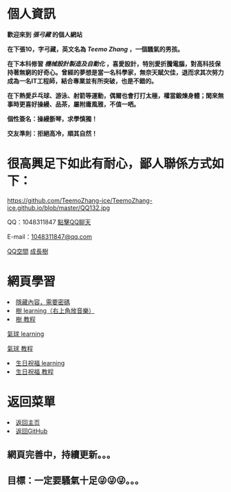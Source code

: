 # 個人資訊

**歡迎來到 *張弓藏*  的個人網站**

**在下張10，字弓藏，英文名為 *Teemo Zhang* ，一個騷氣的男孩。**

**在下本科修習  *機械設計製造及自動化*  ，喜愛設計，特別愛折騰電腦，對高科技保持著無窮的好奇心。曾經的夢想是當一名科學家，無奈天賦欠佳，退而求其次努力成為一名IT工程師，結合專業並有所突破，也是不錯的。**

**在下熱愛乒乓球、游泳、射箭等運動，偶爾也會打打太極，權當鍛煉身體；閑來無事時更喜好操縵、品茶，屬附庸風雅，不值一哂。**

**個性簽名：操縵斵琴，求學慎獨！**

**交友準則：拒絕高冷，順其自然！**

# 很高興足下如此有耐心，鄙人聯係方式如下：

  <ima> https://github.com/TeemoZhang-ice/TeemoZhang-ice.github.io/blob/master/QQ132.jpg </ima>

QQ：1048311847  <a href="tencent://message/?uin=1324346371&Site=&Menu=yes">點擊QQ聊天</a>

E-mail：1048311847@qq.com

<a href="https://user.qzone.qq.com/1048311847/infocenter">QQ空間</a>
<a href="https://user.qzone.qq.com/1048311847/infocenter">成長樹</a>

# 網頁學習

  <li> <a href="https://zhuanlan.zhihu.com/p/72907840">隱藏內容，需要密碼</a> </li>

  <li> <a href="https://teemozhang-ice.github.io/LoveTree/index.html">樹 learning（右上角放音樂）</a> </li>
  <li> <a href="https://zhuanlan.zhihu.com/p/72907840">樹 教程</a> </li>

  <p> <a href="https://ajlovechina.github.io/loveBalloon/">氣球 learning</a> </p>
  <p> <a href="https://zhuanlan.zhihu.com/p/99136480">氣球 教程</a> </p>

  <li> <a href="https://teemozhang-ice.github.io/birthday/">生日祝福 learning</a> </li>
  <li> <a href="https://zhuanlan.zhihu.com/p/85899661">生日祝福 教程</a> </li>

# 返回菜單

  <li> <a href="https://teemozhang-ice.github.io/">返回主页</a> </li>
  <li> <a href="https://github.com/TeemoZhang-ice/LoveTree/blob/master/config.js">返回GitHub</a> </li>
</ul>





## 網頁完善中，持續更新。。。

## 目標：一定要騷氣十足😜😜😜。。。
